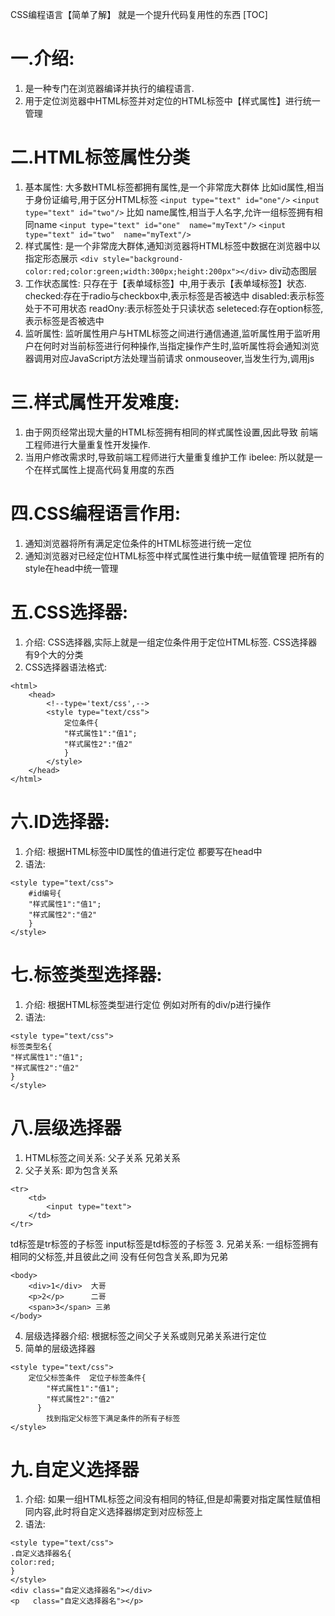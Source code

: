 CSS编程语言【简单了解】
就是一个提升代码复用性的东西
[TOC]
# 一.介绍:
1. 是一种专门在浏览器编译并执行的编程语言.
2. 用于定位浏览器中HTML标签并对定位的HTML标签中【样式属性】进行统一管理
# 二.HTML标签属性分类
1. 基本属性:
大多数HTML标签都拥有属性,是一个非常庞大群体
比如id属性,相当于身份证编号,用于区分HTML标签
`<input type="text" id="one"/>`
`<input type="text" id="two"/>`
比如 name属性,相当于人名字,允许一组标签拥有相同name
`<input type="text" id="one"  name="myText"/>`
`<input type="text" id="two"  name="myText"/>`
2. 样式属性:
是一个非常庞大群体,通知浏览器将HTML标签中数据在浏览器中以指定形态展示
`<div style="background-color:red;color:green;width:300px;height:200px"></div>`
div动态图层
3. 工作状态属性:
只存在于【表单域标签】中,用于表示【表单域标签】状态.
checked:存在于radio与checkbox中,表示标签是否被选中
disabled:表示标签处于不可用状态
readOny:表示标签处于只读状态
seleteced:存在option标签,表示标签是否被选中
4. 监听属性:
监听属性用户与HTML标签之间进行通信通道,监听属性用于监听用户在何时对当前标签进行何种操作,当指定操作产生时,监听属性将会通知浏览器调用对应JavaScript方法处理当前请求
onmouseover,当发生行为,调用js
# 三.样式属性开发难度:
1. 由于网页经常出现大量的HTML标签拥有相同的样式属性设置,因此导致
前端工程师进行大量重复性开发操作.
2. 当用户修改需求时,导致前端工程师进行大量重复维护工作
ibelee: 所以就是一个在样式属性上提高代码复用度的东西
# 四.CSS编程语言作用:
1. 通知浏览器将所有满足定位条件的HTML标签进行统一定位
2. 通知浏览器对已经定位HTML标签中样式属性进行集中统一赋值管理
把所有的style在head中统一管理
# 五.CSS选择器:
1. 介绍:
CSS选择器,实际上就是一组定位条件用于定位HTML标签.
CSS选择器有9个大的分类
2. CSS选择器语法格式:
```
<html>
    <head>
        <!--type='text/css',-->
        <style type="text/css">
            定位条件{
            "样式属性1":"值1";
            "样式属性2":"值2"
            }
        </style>
    </head>
</html>
```
# 六.ID选择器:
1. 介绍:
根据HTML标签中ID属性的值进行定位
都要写在head中
2. 语法:
```
<style type="text/css">
    #id编号{
    "样式属性1":"值1";
    "样式属性2":"值2"
    }
</style>
```
# 七.标签类型选择器:
1. 介绍:
根据HTML标签类型进行定位
例如对所有的div/p进行操作
2. 语法:
```
<style type="text/css">
标签类型名{
"样式属性1":"值1";
"样式属性2":"值2"
}
</style>
```
# 八.层级选择器
1. HTML标签之间关系:
父子关系
兄弟关系
2. 父子关系:
即为包含关系
```
<tr>
    <td>
        <input type="text">
    </td>
</tr>
```
td标签是tr标签的子标签
input标签是td标签的子标签
3. 兄弟关系:
一组标签拥有相同的父标签,并且彼此之间
没有任何包含关系,即为兄弟
```
<body>
    <div>1</div>  大哥
    <p>2</p>      二哥
    <span>3</span> 三弟
</body>
```
4. 层级选择器介绍:
根据标签之间父子关系或则兄弟关系进行定位
5. 简单的层级选择器
```
<style type="text/css">
    定位父标签条件  定位子标签条件{
        "样式属性1":"值1";
        "样式属性2":"值2"
      }
        找到指定父标签下满足条件的所有子标签
</style>
```
# 九.自定义选择器
1. 介绍:
如果一组HTML标签之间没有相同的特征,但是却需要对指定属性赋值相同内容,此时将自定义选择器绑定到对应标签上
2. 语法:
```
<style type="text/css">
.自定义选择器名{
color:red;
}
</style>
<div class="自定义选择器名"></div>
<p   class="自定义选择器名"></p>
```